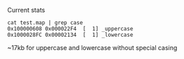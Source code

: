 Current stats

```
cat test.map | grep case
0x100000608	0x000022F4	[  1] _uppercase
0x1000028FC	0x00002134	[  1] _lowercase
```

~17kb for uppercase and lowercase without special casing
